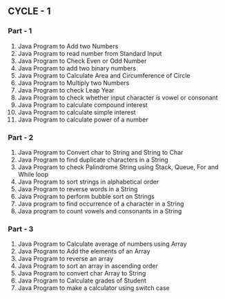 ## CYCLE - 1

### Part - 1

1.	Java Program to Add two Numbers
2.	Java Program to read number from Standard Input
3.	Java Program to Check Even or Odd Number
4.	Java Program to add two binary numbers
5.	Java Program to Calculate Area and Circumference of Circle
6.	Java Program to Multiply two Numbers
7.	Java Program to check Leap Year
8.	Java Program to check whether input character is vowel or consonant
9.	Java Program to calculate compound interest
10.	Java Program to calculate simple interest
11.	Java Program to calculate power of a number

### Part - 2

1.	Java Program to Convert char to String and String to Char
2.	Java Program to find duplicate characters in a String
3.	Java Program to check Palindrome String using Stack, Queue, For and While loop
4.	Java Program to sort strings in alphabetical order
5.	Java Program to reverse words in a String
6.	Java Program to perform bubble sort on Strings
7.	Java program to find occurrence of a character in a String
8.	Java program to count vowels and consonants in a String

### Part - 3

1.	Java Program to Calculate average of numbers using Array
2.	Java Program to Add the elements of an Array
3.	Java Program to reverse an array
4.	Java Program to sort an array in ascending order
5.	Java Program to convert char Array to String
6.	Java Program to Calculate grades of Student
7.	Java Program to make a calculator using switch case

